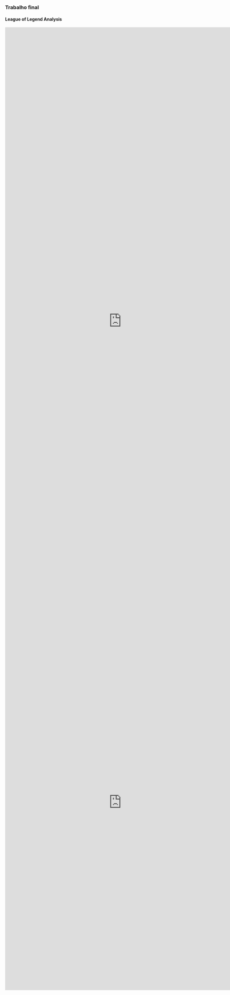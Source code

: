 ### Trabalho final
#### League of Legend Analysis

<iframe width="150%" height="1913" frameborder="0"
  src="https://observablehq.com/embed/@felipearaujsss/maping-lol-kills?cells=viewof+dashboard%2Cviewof+matches%2Cwinner%2Cgold_selected_table%2Cviewof+eventsPerMinuteDashboard%2Cevents_seleted_table"></iframe>

<iframe width="150%" height="1224" frameborder="0"
  src="https://observablehq.com/embed/@pcercelino/untitled/3?cells=viewof+dashboard"></iframe>